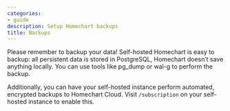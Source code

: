 ```yaml
---
categories:
- guide
description: Setup Homechart backups
title: Backups
---
```


Please remember to backup your data! Self-hosted Homechart is easy to backup: all persistent data is stored in PostgreSQL, Homechart doesn’t save anything locally. You can use tools like pg_dump or wal-g to perform the backup.

Additionally, you can have your self-hosted instance perform automated, encrypted backups to Homechart Cloud. Visit `/subscription` on your self-hosted instance to enable this.
